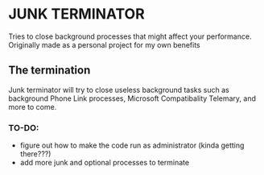 # JUNK TERMINATOR
 Tries to close background processes that might affect your performance.
Originally made as a personal project for my own benefits
## The termination
Junk terminator will try to close useless background tasks such as background Phone Link processes, Microsoft Compatibality Telemary, and more to come.



### TO-DO:
- figure out how to make the code run as administrator (kinda getting there???)
- add more junk and optional processes to terminate
